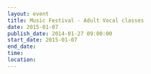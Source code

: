 ```yaml
---
layout: event
title: Music Festival - Adult Vocal classes
date: 2015-01-07
publish_date: 2014-01-27 09:00:00
start_date: 2015-01-07
end_date: 
time: 
location: 
---
```


